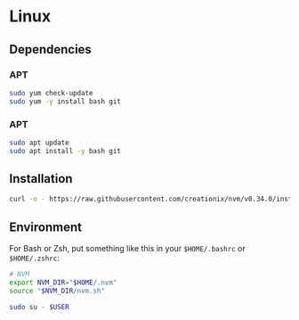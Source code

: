 # Linux

## Dependencies

### APT

```sh
sudo yum check-update
sudo yum -y install bash git
```

### APT

```sh
sudo apt update
sudo apt install -y bash git
```

## Installation

```sh
curl -o - https://raw.githubusercontent.com/creationix/nvm/v0.34.0/install.sh | bash
```

## Environment

For Bash or Zsh, put something like this in your `$HOME/.bashrc` or `$HOME/.zshrc`:

```sh
# NVM
export NVM_DIR="$HOME/.nvm"
source "$NVM_DIR/nvm.sh"
```

```sh
sudo su - $USER
```
